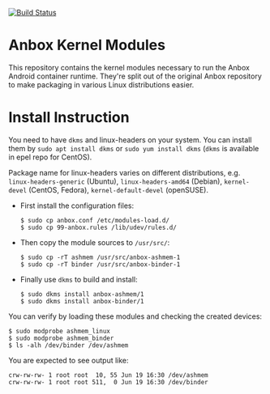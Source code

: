 [![Build Status](https://travis-ci.org/anbox/anbox-modules.svg?branch=master)](https://travis-ci.org/anbox/anbox-modules)

# Anbox Kernel Modules

This repository contains the kernel modules necessary to run the Anbox
Android container runtime. They're split out of the original Anbox
repository to make packaging in various Linux distributions easier.

# Install Instruction

You need to have `dkms` and linux-headers on your system. You can install them by
`sudo apt install dkms` or `sudo yum install dkms` (`dkms` is available in epel repo
for CentOS).

Package name for linux-headers varies on different distributions, e.g.
`linux-headers-generic` (Ubuntu), `linux-headers-amd64` (Debian),
`kernel-devel` (CentOS, Fedora), `kernel-default-devel` (openSUSE).

* First install the configuration files:

  ```
  $ sudo cp anbox.conf /etc/modules-load.d/
  $ sudo cp 99-anbox.rules /lib/udev/rules.d/
  ```

* Then copy the module sources to `/usr/src/`:

  ```
  $ sudo cp -rT ashmem /usr/src/anbox-ashmem-1
  $ sudo cp -rT binder /usr/src/anbox-binder-1
  ```

* Finally use `dkms` to build and install:

  ```
  $ sudo dkms install anbox-ashmem/1
  $ sudo dkms install anbox-binder/1
  ```

You can verify by loading these modules and checking the created devices:

```
$ sudo modprobe ashmem_linux
$ sudo modprobe ashmem_binder
$ ls -alh /dev/binder /dev/ashmem
```

You are expected to see output like:

```
crw-rw-rw- 1 root root  10, 55 Jun 19 16:30 /dev/ashmem
crw-rw-rw- 1 root root 511,  0 Jun 19 16:30 /dev/binder
```
